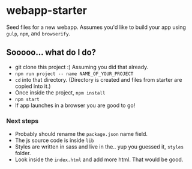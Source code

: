 # webapp-starter
Seed files for a new webapp.
Assumes you'd like to build your app using `gulp`, `npm`, and `browserify`.

## Sooooo... what do I do?

- git clone this project :) Assuming you did that already.
- `npm run project -- name NAME_OF_YOUR_PROJECT`
- `cd` into that directory. (Directory is created and files from starter are copied into it.)
- Once inside the project, `npm install`
- `npm start`
- If app launches in a browser you are good to go!

### Next steps
- Probably should rename the `package.json` name field.
- The js source code is inside `lib`
- Styles are written in sass and live in the.. yup you guessed it, `styles` folder.
- Look inside the `index.html` and add more html. That would be good.
